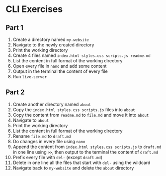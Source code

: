 # CLI Exercises

## Part 1

1. Create a directory named `my-website`
2. Navigate to the newly created directory
3. Print the working directory
4. Create 4 files named `index.html styles.css scripts.js readme.md`
5. List the content in full format of the working directory
6. Open every file in `nano` and add some content
7. Output in the terminal the content of every file
8. Run `live-server`

## Part 2

1. Create another directory named `about`
2. Copy the `index.html styles.css scripts.js` files into `about`
3. Copy the content from `readme.md` to `file.md` and move it into `about`
4. Navigate to `about`
5. Print the working directory
6. List the content in full format of the working directory
7. Rename `file.md` to `draft.md`
8. Do changes in every file using `nano`
9. Append the content from `index.html styles.css scripts.js` to `draft.md` in one line using `>>`, then output to the terminal the content of `draft.md`
10. Prefix every file with `del-` (except `draft.md`)
11. Delete in one line all the files that start with `del-` using the wildcard
12. Navigate back to `my-website` and delete the `about` directory
